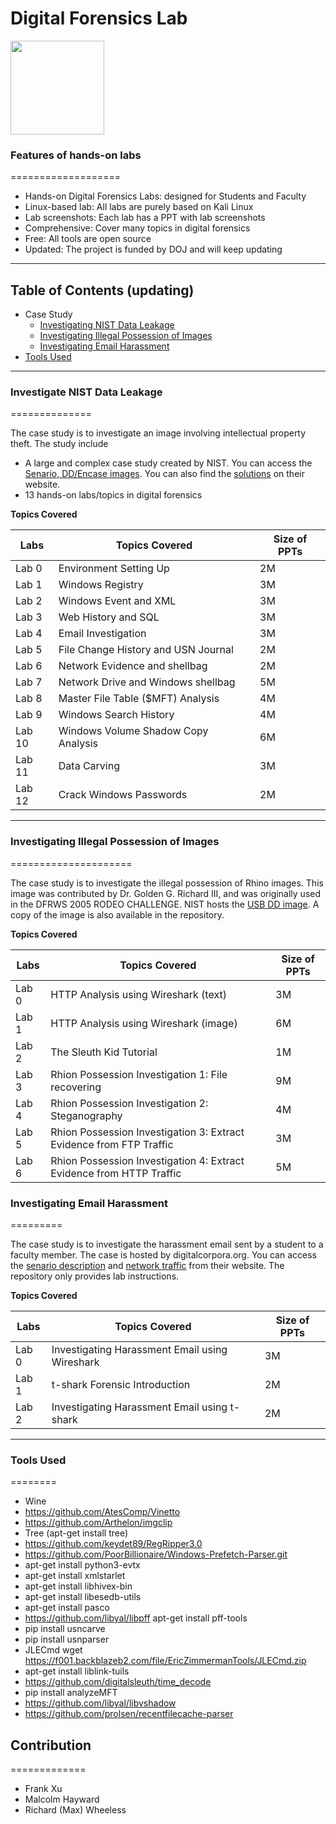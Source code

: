 # Digital Forensics Lab

<img src="https://upload.wikimedia.org/wikipedia/commons/3/3c/BJA_Logo.png" width="150">

### Features of hands-on labs
===================
- Hands-on Digital Forensics Labs: designed for Students and Faculty
- Linux-based lab: All labs are purely based on Kali Linux
- Lab screenshots: Each lab has a PPT with lab screenshots
- Comprehensive: Cover many topics in digital forensics
- Free: All tools are open source
- Updated: The project is funded by DOJ and will keep updating 
---

## Table of Contents  (updating)
- Case Study
  * [Investigating NIST Data Leakage](#Investigating-NIST-Data-Leakage)
  * [Investigating Illegal Possession of Images](#Investigating-Illegal-Possession-of-Images)
  * [Investigating Email Harassment](#Investigating-Email-Harassment)
- [Tools Used](#Tools-Used)

---
### Investigate NIST Data Leakage
==============

The case study is to investigate an image involving intellectual property theft. The study include 

* A large and complex case study created by NIST. You can access the [Senario, DD/Encase images](https://www.cfreds.nist.gov/data_leakage_case/data-leakage-case.html). You can also find the [solutions](https://www.cfreds.nist.gov/data_leakage_case/leakage-answers.pdf) on their website. 
* 13 hands-on labs/topics in digital forensics

**Topics Covered**

| Labs | Topics Covered |Size of PPTs |
| --- | ----------- |----------- |
| Lab 0 | Environment Setting Up | 2M  |
| Lab 1 | Windows Registry  | 3M |
| Lab 2 | Windows Event and XML |3M |
| Lab 3 | Web History and SQL | 3M|
| Lab 4 | Email Investigation  |3M |
| Lab 5 | File Change History and USN Journal  |2M |
| Lab 6 | Network Evidence and shellbag |2M |
| Lab 7 | Network Drive and Windows shellbag |5M |
| Lab 8 | Master File Table ($MFT) Analysis |4M |
| Lab 9 | Windows Search History | 4M|
| Lab 10 | Windows Volume Shadow Copy Analysis |6M |
| Lab 11 | Data Carving |3M |
| Lab 12 | Crack Windows Passwords  | 2M|

---
### Investigating Illegal Possession of Images
=====================

The case study is to investigate the illegal possession of Rhino images. This image was contributed by Dr. Golden G. Richard III, and was originally used in the DFRWS 2005 RODEO CHALLENGE. NIST hosts the [USB DD image](https://www.cfreds.nist.gov/dfrws/Rhino_Hunt.html). A copy of the image is also available in the repository.

**Topics Covered**

| Labs | Topics Covered |Size of PPTs |
| --- | ----------- |----------- |
| Lab 0 | HTTP Analysis using Wireshark (text)  | 3M  |
| Lab 1 | HTTP Analysis using Wireshark (image)  | 6M |
| Lab 2 | The Sleuth Kid Tutorial  | 1M |
| Lab 3 | Rhion Possession Investigation 1: File recovering |9M |
| Lab 4 | Rhion Possession Investigation 2: Steganography | 4M|
| Lab 5 | Rhion Possession Investigation 3: Extract Evidence from FTP Traffic  |3M |
| Lab 6 | Rhion Possession Investigation 4: Extract Evidence from HTTP Traffic  |5M |

### Investigating Email Harassment
=========

The case study is to investigate the harassment email sent by a student to a faculty member. The case is hosted by digitalcorpora.org. You can access the [senario description](https://digitalcorpora.org/corpora/scenarios/nitroba-university-harassment-scenario) and [network traffic](http://downloads.digitalcorpora.org/corpora/scenarios/2008-nitroba/nitroba.pcap) from their website. The repository only provides lab instructions.   

**Topics Covered**

| Labs | Topics Covered |Size of PPTs |
| --- | ----------- |----------- |
| Lab 0 | Investigating Harassment Email using Wireshark  | 3M  |
| Lab 1 | t-shark Forensic Introduction  | 2M |
| Lab 2 | Investigating Harassment Email using t-shark  | 2M |

---
### Tools Used
========
* Wine
* https://github.com/AtesComp/Vinetto
* https://github.com/Arthelon/imgclip
* Tree (apt-get install tree)
* https://github.com/keydet89/RegRipper3.0
* https://github.com/PoorBillionaire/Windows-Prefetch-Parser.git
* apt-get install python3-evtx
* apt-get install xmlstarlet
* apt-get install libhivex-bin
* apt-get install libesedb-utils 
* apt-get  install pasco
* https://github.com/libyal/libpff apt-get install pff-tools
* pip install usncarve
* pip install usnparser
* JLECmd wget https://f001.backblazeb2.com/file/EricZimmermanTools/JLECmd.zip
* apt-get install liblink-tuils
* https://github.com/digitalsleuth/time_decode
* pip install analyzeMFT
* https://github.com/libyal/libvshadow
* https://github.com/prolsen/recentfilecache-parser

## Contribution
=============
* Frank Xu
* Malcolm Hayward 
* Richard (Max) Wheeless


